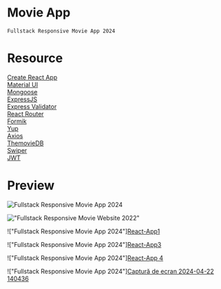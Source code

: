 # Movie App

    Fullstack Responsive Movie App 2024


# Resource

[Create React App](https://create-react-app.dev/)<br>
[Material UI](https://create-react-app.dev/)<br>
[Mongoose](https://mongoosejs.com/)<br>
[ExpressJS](https://expressjs.com/)<br>
[Express Validator](https://express-validator.github.io/docs/)<br>
[React Router](https://reactrouter.com/)<br>
[Formik](https://formik.org/)<br>
[Yup](https://github.com/jquense/yup/)<br>
[Axios](https://axios-http.com/)<br>
[ThemovieDB](https://www.themoviedb.org/)<br>
[Swiper](https://swiperjs.com/)<br>
[JWT](https://github.com/auth0/node-jsonwebtoken)<br>

# Preview

![Fullstack Responsive Movie App 2024](https://github.com/andreicruceanu/netflix-clone-v2/blob/main/assets/82814224/117e7f6e-3649-4ba6-aa98-1a91c17d847b.png)

!["Fullstack Responsive Movie Website 2022"](https://user-images.githubusercontent.com/67447840/207323021-0b5657d2-8913-4b81-8c1b-d4ceef065ee6.png "Fullstack Responsive Movie Website 2022")


!["Fullstack Responsive Movie App 2024"][React-App1](https://github.com/andreicruceanu/netflix-clone-v2/assets/82814224/8709d1f7-1d6f-4199-bb05-434bdb3169c2)

!["Fullstack Responsive Movie App 2024"][React-App3](https://github.com/andreicruceanu/netflix-clone-v2/assets/82814224/b34b6795-785c-4ca9-85ce-52e92fc2b582)


!["Fullstack Responsive Movie App 2024"][React-App 4](https://github.com/andreicruceanu/netflix-clone-v2/assets/82814224/945286d8-0cb1-4fd4-97b4-5cb620fec4ae)

!["Fullstack Responsive Movie App 2024"][Captură de ecran 2024-04-22 140436](https://github.com/andreicruceanu/netflix-clone-v2/assets/82814224/a5afa454-027b-45e2-adee-50998140fe9a)



